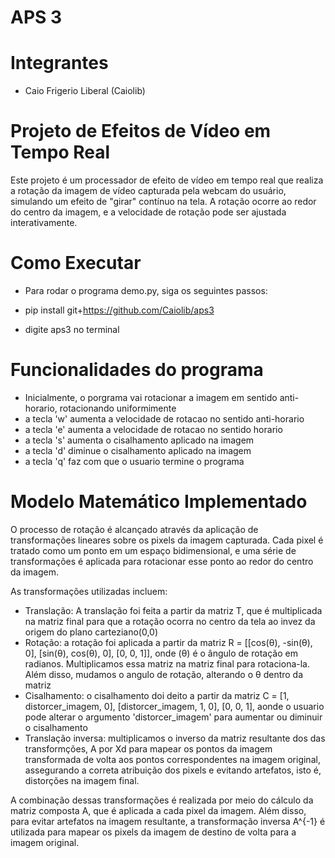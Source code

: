 # APS 3

# Integrantes

- Caio Frigerio Liberal (Caiolib)

# Projeto de Efeitos de Vídeo em Tempo Real

Este projeto é um processador de efeito de vídeo em tempo real que realiza a rotação da imagem de vídeo capturada pela webcam do usuário, simulando um efeito de "girar" contínuo na tela. A rotação ocorre ao redor do centro da imagem, e a velocidade de rotação pode ser ajustada interativamente.

# Como Executar

- Para rodar o programa demo.py, siga os seguintes passos:

- pip install git+https://github.com/Caiolib/aps3

- digite aps3 no terminal

# Funcionalidades do programa 

- Inicialmente, o porgrama vai rotacionar a imagem em sentido anti-horario, rotacionando uniformimente
- a tecla 'w' aumenta a velocidade de rotacao no sentido anti-horario
- a tecla 'e' aumenta a velocidade de rotacao no sentido horario
- a tecla 's' aumenta o cisalhamento aplicado na imagem
- a tecla 'd' diminue o cisalhamento aplicado na imagem
- a tecla 'q' faz com que o usuario termine o programa 

# Modelo Matemático Implementado

O processo de rotação é alcançado através da aplicação de transformações lineares sobre os pixels da imagem capturada. Cada pixel é tratado como um ponto em um espaço bidimensional, e uma série de transformações é aplicada para rotacionar esse ponto ao redor do centro da imagem.

As transformações utilizadas incluem:

- Translação: A translação foi feita a partir da matriz T, que é multiplicada na matriz final para que a rotação ocorra no centro da tela ao invez da origem do plano carteziano(0,0)
- Rotação: a rotação foi aplicada a partir da matriz R = [[cos(θ), -sin(θ), 0], [sin(θ), cos(θ), 0], [0, 0, 1]], onde (θ) é o ângulo de rotação em radianos. Multiplicamos essa matriz na matriz final para rotaciona-la. Além disso, mudamos o angulo de rotação, alterando o θ dentro da matriz 
- Cisalhamento: o cisalhamento doi deito a partir da matriz C = [1, distorcer_imagem, 0], [distorcer_imagem, 1, 0], [0, 0, 1], aonde o usuario pode alterar o argumento 'distorcer_imagem' para aumentar ou diminuir o cisalhamento
- Translação inversa: multiplicamos o inverso da matriz resultante dos das transformções, A por Xd  para mapear os pontos da imagem transformada de volta aos pontos correspondentes na imagem original, assegurando a correta atribuição dos pixels e evitando artefatos, isto é, distorções na imagem final.

A combinação dessas transformações é realizada por meio do cálculo da matriz composta A, que é aplicada a cada pixel da imagem. Além disso, para evitar artefatos na imagem resultante, a transformação inversa A^{-1} é utilizada para mapear os pixels da imagem de destino de volta para a imagem original.
